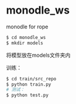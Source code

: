 # monodle_ws
monodle for rope

```bash
$ cd monodle_ws
$ mkdir models
```

将模型放在models文件夹内

训练：

```bash
$ cd train/src_repo 
$ python train.py
# 测试：
$ python test.py
```



